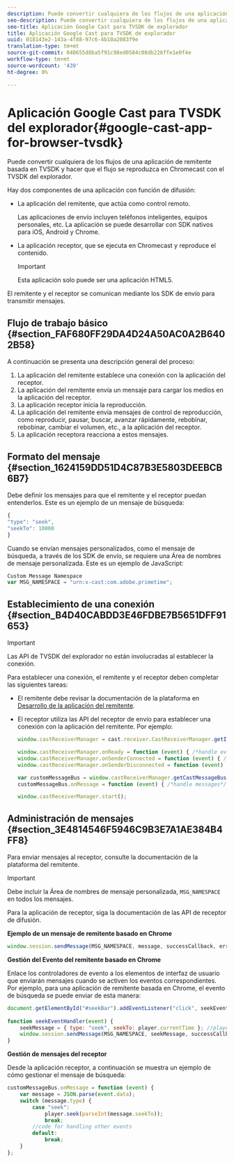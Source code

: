 ```yaml
---
description: Puede convertir cualquiera de los flujos de una aplicación de remitente basada en TVSDK y hacer que el flujo se reproduzca en Chromecast con el TVSDK del explorador.
seo-description: Puede convertir cualquiera de los flujos de una aplicación de remitente basada en TVSDK y hacer que el flujo se reproduzca en Chromecast con el TVSDK del explorador.
seo-title: Aplicación Google Cast para TVSDK de explorador
title: Aplicación Google Cast para TVSDK de explorador
uuid: 018143e2-143a-4f88-97c6-4b10a2083f9e
translation-type: tm+mt
source-git-commit: 040655d8ba5f91c98ed0584c08db226ffe1e0f4e
workflow-type: tm+mt
source-wordcount: '439'
ht-degree: 0%

---
```



# Aplicación Google Cast para TVSDK del explorador{#google-cast-app-for-browser-tvsdk}

Puede convertir cualquiera de los flujos de una aplicación de remitente basada en TVSDK y hacer que el flujo se reproduzca en Chromecast con el TVSDK del explorador.

<!--<a id="section_87CE5D6D46F0439EB6E63A742D6DD9C8"></a>-->

Hay dos componentes de una aplicación con función de difusión:

* La aplicación del remitente, que actúa como control remoto.

   Las aplicaciones de envío incluyen teléfonos inteligentes, equipos personales, etc. La aplicación se puede desarrollar con SDK nativos para iOS, Android y Chrome.
* La aplicación receptor, que se ejecuta en Chromecast y reproduce el contenido.

   >[!IMPORTANT]
   >
   >Esta aplicación solo puede ser una aplicación HTML5.

El remitente y el receptor se comunican mediante los SDK de envío para transmitir mensajes.

## Flujo de trabajo básico {#section_FAF680FF29DA4D24A50AC0A2B6402B58}

A continuación se presenta una descripción general del proceso:

1. La aplicación del remitente establece una conexión con la aplicación del receptor.
1. La aplicación del remitente envía un mensaje para cargar los medios en la aplicación del receptor.
1. La aplicación receptor inicia la reproducción.
1. La aplicación del remitente envía mensajes de control de reproducción, como reproducir, pausar, buscar, avanzar rápidamente, rebobinar, rebobinar, cambiar el volumen, etc., a la aplicación del receptor.
1. La aplicación receptora reacciona a estos mensajes.

## Formato del mensaje {#section_1624159DD51D4C87B3E5803DEEBCB6B7}

Debe definir los mensajes para que el remitente y el receptor puedan entenderlos. Este es un ejemplo de un mensaje de búsqueda:

```js
{ 
"type": "seek", 
"seekTo": 10000 
} 
```

Cuando se envían mensajes personalizados, como el mensaje de búsqueda, a través de los SDK de envío, se requiere una Área de nombres de mensaje personalizada. Este es un ejemplo de JavaScript:

```js
Custom Message Namespace 
var MSG_NAMESPACE = "urn:x-cast:com.adobe.primetime"; 
```

## Establecimiento de una conexión {#section_B4D40CABDD3E46FDBE7B5651DFF91653}

>[!IMPORTANT]
>
>Las API de TVSDK del explorador no están involucradas al establecer la conexión.

Para establecer una conexión, el remitente y el receptor deben completar las siguientes tareas:

* El remitente debe revisar la documentación de la plataforma en [Desarrollo de la aplicación del remitente](https://developers.google.com/cast/docs/sender_apps).
* El receptor utiliza las API del receptor de envío para establecer una conexión con la aplicación del remitente. Por ejemplo:

   ```js
   window.castReceiverManager = cast.receiver.CastReceiverManager.getInstance(); 
   
   window.castReceiverManager.onReady = function (event) { /*handle event*/ }; 
   window.castReceiverManager.onSenderConnected = function (event) { /*handle event*/ }; 
   window.castReceiverManager.onSenderDisconnected = function (event) { /*handle event*/ }; 
   
   var customMessageBus = window.castReceiverManager.getCastMessageBus(MSG_NAMESPACE); 
   customMessageBus.onMessage = function (event) { /*handle messages*/ }; 
   
   window.castReceiverManager.start(); 
   ```

## Administración de mensajes {#section_3E4814546F5946C9B3E7A1AE384B4FF8}

Para enviar mensajes al receptor, consulte la documentación de la plataforma del remitente.

>[!IMPORTANT]
>
>Debe incluir la Área de nombres de mensaje personalizada, `MSG_NAMESPACE` en todos los mensajes.

Para la aplicación de receptor, siga la documentación de las API de receptor de difusión.

**Ejemplo de un mensaje de remitente basado en Chrome**

```js
window.session.sendMessage(MSG_NAMESPACE, message, successCallback, errorCallback); //https://developers.google.com/cast/docs/reference/chrome/chrome.cast.Session#sendMessage
```

**Gestión del Evento del remitente basado en Chrome**

Enlace los controladores de evento a los elementos de interfaz de usuario que enviarán mensajes cuando se activen los eventos correspondientes. Por ejemplo, para una aplicación de remitente basada en Chrome, el evento de búsqueda se puede enviar de esta manera:

```js
document.getElementById("#seekBar").addEventListener("click", seekEventHandler); 
   
function seekEventHandler(event) { 
    seekMessage = { type: "seek", seekTo: player.currentTime }; //player is an instance of AdobePSDK.MediaPlayer 
    window.session.sendMessage(MSG_NAMESPACE, seekMessage, successCallback, errorCallback); 
} 
```

**Gestión de mensajes del receptor**

Desde la aplicación receptor, a continuación se muestra un ejemplo de cómo gestionar el mensaje de búsqueda:

```js
customMessageBus.onMessage = function (event) { 
    var message = JSON.parse(event.data); 
    switch (message.type) { 
        case "seek":  
            player.seek(parseInt(message.seekTo)); 
            break; 
        //code for handling other events 
        default:  
            break; 
    } 
}; 
```

